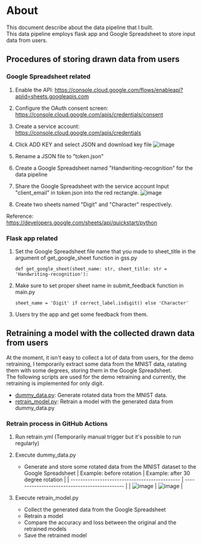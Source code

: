 # About
This document describe about the data pipeline that I built.  
This data pipeline employs flask app and Google Spreadsheet to store input data from users.


## Procedures of storing drawn data from users
### Google Spreadsheet related
1. Enable the API: https://console.cloud.google.com/flows/enableapi?apiid=sheets.googleapis.com
2. Configure the OAuth consent screen: https://console.cloud.google.com/apis/credentials/consent
3. Create a service account: https://console.cloud.google.com/apis/credentials
4. Click ADD KEY and select JSON and download key file
   ![image](https://github.com/user-attachments/assets/2913ccc1-eb46-42b8-8026-3e47e8309d68)

5. Rename a JSON file to "token.json"
6. Create a Google Spreadsheet named "Handwriting-recognition" for the data pipeline
7. Share the Google Spreadsheet with the service account
   Input "client_email" in token.json into the red rectangle.
   ![image](https://github.com/user-attachments/assets/2a58b3fe-92a0-42cb-b9ac-c76dbe44f355)

8. Create two sheets named "Digit" and "Character" respectively.

Reference:  
https://developers.google.com/sheets/api/quickstart/python

### Flask app related
1. Set the Google Spreadsheet file name that you made to sheet_title in the argument of get_google_sheet function in gss.py
	```
	def get_google_sheet(sheet_name: str, sheet_title: str = 'Handwriting-recognition'):
	 ```
2. Make sure to set proper sheet name in submit_feedback function in main.py
	```
	sheet_name = 'Digit' if correct_label.isdigit() else 'Character'
	 ```
3. Users try the app and get some feedback from them.  


## Retraining a model with the collected drawn data from users
At the moment, it isn't easy to collect a lot of data from users, for the demo retraining, I temporarily extract some data from the MNIST data, ratating them with some degrees, storing them in the Google Spreadsheet.  
The following scripts are used for the demo retraining and currently, the retraining is implemented for only digit.  
- [dummy_data.py](https://github.com/taka-rl/handwriting-digit-character-recognition/blob/main/app/dummy_data.py): Generate rotated data from the MNIST data.
- [retrain_model.py](https://github.com/taka-rl/handwriting-digit-character-recognition/blob/main/app/retrain_model.py): Retrain a model with the generated data from dummy_data.py

### Retrain process in GitHub Actions
1. Run retrain.yml (Temporarily manual trigger but it's possible to run regularly)
2. Execute dummy_data.py
   - Generate and store some rotated data from the MNIST dataset to the Google Spreadsheet
     | Example: before rotation                      | Example: after 30 degree rotation             |
     | --------------------------------------------- | --------------------------------------------- |
     | ![image](https://github.com/user-attachments/assets/4ebbff16-ff55-4043-9c2d-bc5995a39082) | ![image](https://github.com/user-attachments/assets/881418a6-abfe-4f07-954b-b86ea5973341) |

3. Execute retrain_model.py
   - Collect the generated data from the Google Spreadsheet
   - Retrain a model
   - Compare the accuracy and loss between the original and the retrained models
   - Save the retrained model


